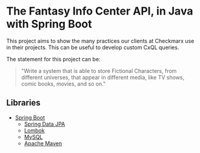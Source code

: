 # The Fantasy Info Center API, in Java with Spring Boot

This project aims to show the many practices our clients at Checkmarx use in their projects. This can be useful to develop custom CxQL queries.

The statement for this project can be:

> "Write a system that is able to store Fictional Characters, from different universes, that appear in different media, like TV shows, comic books, movies, and so on."

## Libraries

- [Spring Boot](https://spring.io/projects/spring-boot)
  - [Spring Data JPA](https://spring.io/projects/spring-data-jpa)
  - [Lombok](https://projectlombok.org/)
  - [MySQL](https://www.mysql.com/)
  - [Apache Maven](https://maven.apache.org/)
